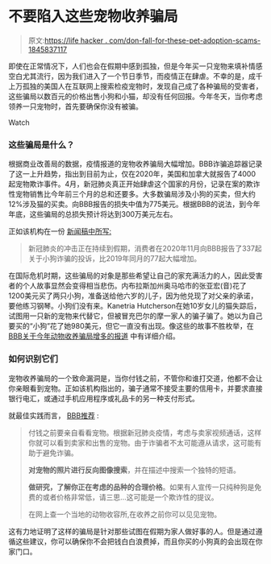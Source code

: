 # 不要陷入这些宠物收养骗局

> 原文:[https://life hacker . com/don-fall-for-these-pet-adoption-scams-1845837117](https://lifehacker.com/dont-fall-for-these-pet-adoption-scams-1845837117)

即使在正常情况下，人们也会在假期中感到孤独，但是今年买一只宠物来填补情感空白尤其流行，因为我们进入了一个节日季节，而疫情正在肆虐。不幸的是，成千上万孤独的美国人在互联网上搜索检疫宠物时，发现自己成了各种骗局的受害者，这些骗局以数百元的价格出售小狗和小猫，却没有任何回报。今年冬天，当你考虑领养一只宠物时，首先要确保你没有被骗。

Watch

### 这些骗局是什么？

根据商业改善局的数据，疫情报道的宠物收养骗局大幅增加。BBB诈骗追踪器记录了这一上升趋势，指出到目前为止，仅在2020年，美国和加拿大就报告了4000起宠物欺诈事件。4月，新冠肺炎真正开始肆虐这个国家的月份，记录在案的欺诈性宠物销售比今年前三个月的总和还要多。大多数骗局涉及小狗的买卖，但大约12%涉及猫的买卖。向BBB报告的损失中值为775美元。根据BBB的说法，到今年年底，这些骗局的总损失预计将达到300万美元左右。

正如该机构在一份 [新闻稿中所写:](https://www.bbb.org/article/news-releases/23354-bbb-study-update-puppy-scams-rising-in-2020)

> 新冠肺炎的冲击正在持续到假期，消费者在2020年11月向BBB报告了337起关于小狗诈骗的投诉，比2019年同月的77起大幅增加。

在国际危机时期，这些骗局的对象是那些希望让自己的家充满活力的人，因此受害者的个人故事显然会变得相当悲伤。内布拉斯加州奥马哈市的张亚宏(音)花了1200美元买了两只小狗，准备送给他六岁的儿子，因为他兑现了对父亲的承诺，要他练习钢琴。小狗们没有来。Kanetria Hutcherson在她10岁女儿的猫失踪后，试图用一只新的宠物来代替它，但被冒充巴尔的摩一家人的骗子骗了。她以为自己要买的“小狗”花了她980美元，但它一直没有出现。像这些的故事不胜枚举，在 [BBB关于今年动物收养骗局增多的报道](https://www.bbb.org/globalassets/local-bbbs/council-113/media/scam-studies/puppy-scams-bbb-study.pdf) 中有详细介绍。

### 如何识别它们

宠物收养骗局的一个致命漏洞是，当你付钱之前，不管你和谁打交道，他都不会让你亲眼看到宠物。正如该机构指出的，骗子通常不接受主要的信用卡，并要求直接银行电汇，或通过手机应用程序或礼品卡的另一种支付形式。

就最佳实践而言， [BBB推荐](https://www.bbb.org/article/news-releases/23354-bbb-study-update-puppy-scams-rising-in-2020) :

> 付钱之前要亲自看看宠物。根据新冠肺炎疫情，考虑与卖家视频通话，这样你就可以看到卖家和出售的宠物。由于诈骗者不太可能遵从请求，这可能有助于避免诈骗。
> 
> **对宠物的照片进行反向图像搜索**，并在描述中搜索一个独特的短语。
> 
> **做研究，了解你正在考虑的品种的合理价格**。如果有人宣传一只纯种狗是免费的或者价格非常低，请三思…这可能是一个欺诈性的提议。
> 
> 在网上查一个当地的动物收容所,在收养之前你可以见见宠物。

这有力地证明了这样的骗局是针对那些试图在假期为家人做好事的人。但是通过遵循这些建议，你可以确保你不会把钱白白浪费掉，而且你买的小狗真的会出现在你家门口。